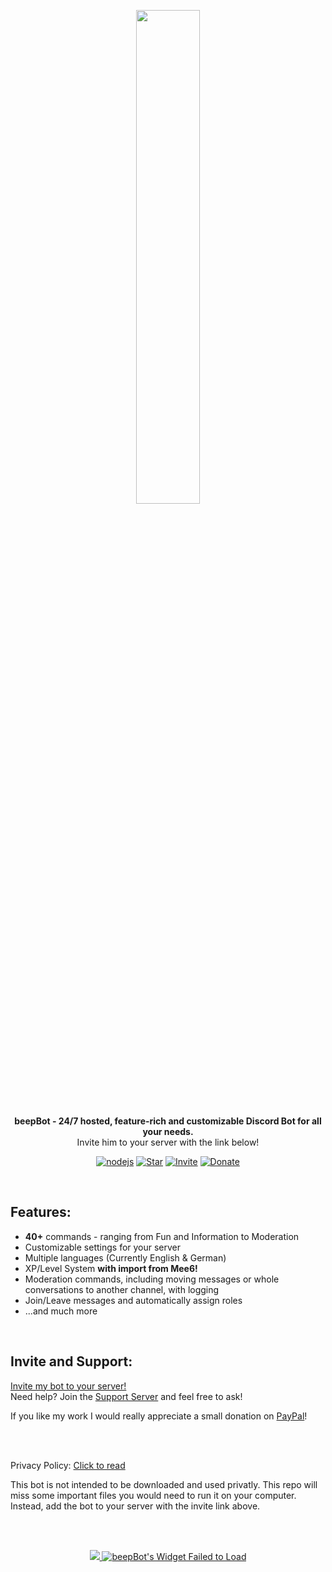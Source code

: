 <div align="center" markdown=1>
	<p align="center"><img width=45% src="https://3urobeat.com/beepBot/profilepic.png"></p>
	<strong>beepBot - 24/7 hosted, feature-rich and customizable Discord Bot for all your needs.</strong>
	<br>Invite him to your server with the link below!<br>
	<p></p>
</div>

<div align="center">

[![nodejs](https://img.shields.io/badge/discord.js-v13-brightgreen)](https://discord.js.org)
[![Star](https://img.shields.io/badge/-Give%20this%20repo%20a%20star!-yellow)](https://github.com/3urobeat/beepBot)
[![Invite](https://img.shields.io/badge/Invite%20me%20to%20your%20server!-blue)](https://discord.com/oauth2/authorize?client_id=265162449441783808&scope=bot&permissions=8)
[![Donate](https://img.shields.io/badge/donate-%241-orange)](https://paypal.me/3urobeat)

</div>

&nbsp;  

## **Features**:
* **40+** commands - ranging from Fun and Information to Moderation
* Customizable settings for your server
* Multiple languages (Currently English & German)
* XP/Level System **with import from Mee6!**
* Moderation commands, including moving messages or whole conversations to another channel, with logging
* Join/Leave messages and automatically assign roles
* ...and much more

&nbsp;  
## **Invite and Support:**

[Invite my bot to your server!](https://discord.com/oauth2/authorize?client_id=265162449441783808&scope=bot&permissions=8)  
Need help? Join the [Support Server](https://discord.gg/9Yaj5qSbc8) and feel free to ask!  

If you like my work I would really appreciate a small donation on [PayPal](https://paypal.me/3urobeat)!

&nbsp;  
&nbsp;  

Privacy Policy: [Click to read](https://github.com/3urobeat/beepBot/blob/master/legal/privacy_policy.md)  
  
This bot is not intended to be downloaded and used privatly. This repo will miss some important files you would need to run it on your computer.  
Instead, add the bot to your server with the invite link above.  

&nbsp;  
&nbsp;  

<div align="center">
	<a href="https://discordbots.org/bot/265162449441783808">
	  <img src="https://discordbots.org/api/widget/265162449441783808.svg" />
	</a>
	<a href="https://botsfordiscord.com/bots/265162449441783808" >
		<img src="https://botsfordiscord.com/api/bot/265162449441783808/widget" title="Visit beepBot listed on Bots for Discord!" alt="beepBot's Widget Failed to Load" />
	</a>
</div>
